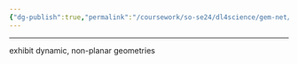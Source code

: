 ```yaml
---
{"dg-publish":true,"permalink":"/coursework/so-se24/dl4science/gem-net/performs-especially-well-on-the-most-challenging-molecules/","noteIcon":""}
---
```


---
exhibit dynamic, non-planar geometries
